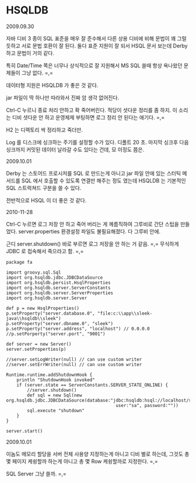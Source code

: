 # HSQLDB


2009.09.30

자바 디비 3 종이 SQL 표준을 매우 잘 준수해서
다른 상용 디비에 비해 문법이 꽤 그럴듯하고 서로 문법 호환이 잘 된다.
둘다 표준 지원이 잘 되서 HSQL 문서 보는데 Derby 하고 문법이 거의 같다.

특히 Date/Time 쪽은 너무나 상식적으로 잘 지원해서
MS SQL 쓸때 항상 욕나왔던 문제들이 그냥 없다. =,=

데이터형 지원은 HSQLDB 가 좋은 것 같다.

jar 파일이 딱 하나만 따라와서 진짜 암 생각 없어진다.

Ctrl-C 누르니 종료 처리 안하고 확 죽어버린다.
적당이 셧다운 정리를 좀 하지.
이 소리는 디비 셧다운 안 하고 운영체제 부팅하면 로그 정리 안 된다는 애기다. =,=

H2 는 디렉토리 싹 정리하고 죽더만.

Log 를 디스크에 싱크하는 주기를 설정할 수가 있다. 디폴트 20 초.
마지막 싱크후 다음 싱크까지 커밋된 데이터 날라갈 수도 있다는 건데, 모 이정도 쯤은.


2009.10.01

Derby 는 스토어드 프로시저를 SQL 로 만드는게 아니고
jar 파일 안에 있는 스터틱 메서드를 SQL 에서 호출할 수 있도록 연결만 해주는 정도 였는데
HSQLDB 는 기본적인 SQL 스트럭쳐드 구분을 쓸 수 있다.

전반적으로 HSQL 이 더 좋은 것 같다.

2010-11-28

Ctrl-C 누르면 로그 저장 안 하고 죽어 버리는 게 께름직하여 그루비로 간단 스텁을 만들었다.
server.properties 환경설정 파일도 불필요해졌다. 다 그루비 안에.

근디 server.shutdown() 바로 부르면 로그 저장을 안 하는 거 같음. =,=
무식하게 JDBC 로 접속해서 죽으라고 함. =,=

	package fa

	import groovy.sql.Sql
	import org.hsqldb.jdbc.JDBCDataSource
	import org.hsqldb.persist.HsqlProperties
	import org.hsqldb.server.ServerConstants
	import org.hsqldb.server.ServerProperties
	import org.hsqldb.server.Server

	def p = new HsqlProperties()
	p.setProperty("server.database.0", "file:c:\\app\\sleek-java\\hsqldb\\sleek")
	p.setProperty("server.dbname.0", "sleek")
	p.setProperty("server.address", "localhost") // 0.0.0.0
	//p.setPorperty("server.port", "9001")

	def server = new Server()
	server.setProperties(p)

	//server.setLogWriter(null) // can use custom writer
	//server.setErrWriter(null) // can use custom writer

	Runtime.runtime.addShutdownHook {
		println "ShutdownHook invoked"
		if (server.state == ServerConstants.SERVER_STATE_ONLINE) {
			//server.shutdown()
			def sql = new Sql(new org.hsqldb.jdbc.JDBCDataSource(database:"jdbc:hsqldb:hsql://localhost/sleek",
	                                          user:"sa", password:""))
			sql.execute "shutdown"
		}
	}

	server.start()


2009.10.01

이놈도 메모리 할당을 서버 전체 사용양 지정하는게 아니고 디비 별로 하는데,
그것도 총 몇 페이지 케슁할까 하는게 아니고 총 몇 Row 케슁할까로 지정한다. =,=

SQL Server 그냥 쓸까. =,=
